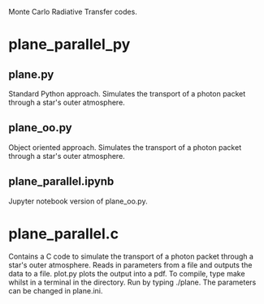 Monte Carlo Radiative Transfer codes. 

# plane_parallel_py
## plane.py
   Standard Python approach. Simulates the transport of a photon packet through
   a star's outer atmosphere. 
## plane_oo.py
   Object oriented approach. Simulates the transport of a photon packet through
   a star's outer atmosphere.
## plane_parallel.ipynb
   Jupyter notebook version of plane_oo.py.

# plane_parallel.c
   Contains a C code to simulate the transport of a photon packet through a 
   star's outer atmosphere. Reads in parameters from a file and outputs the
   data to a file. plot.py plots the output into a pdf. To compile, type
   make whilst in a terminal in the directory. Run by typing ./plane. The 
   parameters can be changed in plane.ini.
